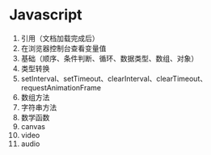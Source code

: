 # Javascript

1. 引用（文档加载完成后）
2. 在浏览器控制台查看变量值
3. 基础（顺序、条件判断、循环、数据类型、数组、对象）
4. 类型转换
5. setInterval、setTimeout、clearInterval、clearTimeout、requestAnimationFrame
6. 数组方法
7. 字符串方法
8. 数学函数
9. canvas
10. video
11. audio



